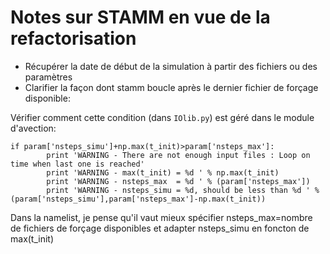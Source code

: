 # Notes sur STAMM en vue de la refactorisation

* Récupérer la date de début de la simulation à partir des fichiers ou des paramètres
* Clarifier la façon dont stamm boucle après le dernier fichier de forçage disponible:

Vérifier comment cette condition (dans `IOlib.py`) est géré dans le module d'avection:
```{python}
if param['nsteps_simu']+np.max(t_init)>param['nsteps_max']:
        print 'WARNING - There are not enough input files : Loop on time when last one is reached'
        print 'WARNING - max(t_init) = %d ' % np.max(t_init)
        print 'WARNING - nsteps_max  = %d ' % (param['nsteps_max'])
        print 'WARNING - nsteps_simu = %d, should be less than %d ' % (param['nsteps_simu'],param['nsteps_max']-np.max(t_init))
```

Dans la namelist, je pense qu'il vaut mieux spécifier nsteps_max=nombre de fichiers de forçage disponibles et adapter nsteps_simu en foncton de max(t_init)

